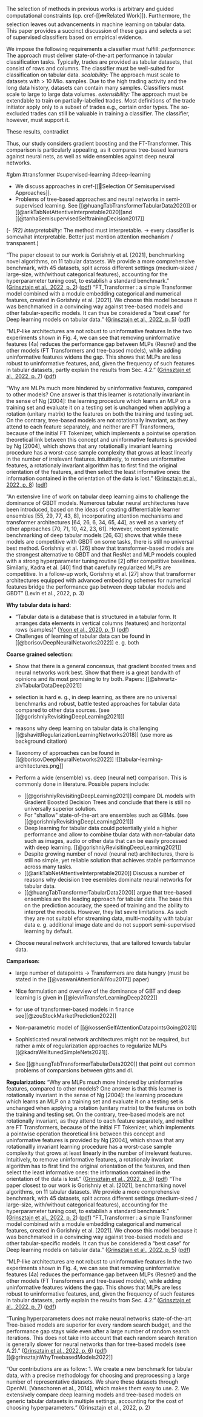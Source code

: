 The selection of methods in previous works is arbitrary and guided computational constraints (cp. cref-[[👪Related Work]]). Furthermore, the selection leaves out advancements in machine learning on tabular data.
This paper provides a succinct discussion of these gaps and selects a set of supervised classifiers based on empirical evidence. 

We impose the following requirements a classifier must fulfill:
*performance:* The approach must deliver state-of-the-art performance in tabular classification tasks. Typically, trades are provided as tabular datasets, that consist of rows and columns. The classifier must be well-suited for classification on tabular data.
*scalability:* The approach must scale to datasets with $>$ 10 Mio. samples. Due to the high trading activity and the long data history, datasets can contain many samples. Classifiers must scale to large to large data volumes.
*extensibility:* The approach must be extendable to train on partially-labelled trades. Most definitions of the trade initiator apply only to a subset of trades e.g., certain order types. The so-excluded trades can still be valuable in training a classifier. The classifier, however, must support it.

These results, contradict 


Thus, our study considers gradient boosting and the FT-Transformer. This comparison is particularly appealing, as it compares tree-based learners against neural nets, as well as wide ensembles against deep neural networks.

#gbm #transformer #supervised-learning #deep-learning 

- We discuss approaches in cref-[[🍪Selection Of Semisupervised Approaches]].
- Problems of tree-based approaches and neural networks in semi-supervised learning. See [[@huangTabTransformerTabularData2020]] or [[@arikTabNetAttentiveInterpretable2020]]and [[@tanhaSemisupervisedSelftrainingDecision2017]]

(- *(R2) interpretability:* The method must interpretable. -> every classifier is somewhat interpretable. Better just mention attention mechanism / transparent.)

“The paper closest to our work is Gorishniy et al. [2021], benchmarking novel algorithms, on 11 tabular datasets. We provide a more comprehensive benchmark, with 45 datasets, split across different settings (medium-sized / large-size, with/without categorical features), accounting for the hyperparameter tuning cost, to establish a standard benchmark.” ([Grinsztajn et al., 2022, p. 2](zotero://select/library/items/G3KP2Z9W)) ([pdf](zotero://open-pdf/library/items/A3KU4A43?page=2&annotation=YXJLM6JN)) “FT_Transformer : a simple Transformer model combined with a module embedding categorical and numerical features, created in Gorishniy et al. [2021]. We choose this model because it was benchmarked in a convincing way against tree-based models and other tabular-specific models. It can thus be considered a “best case” for Deep learning models on tabular data.” ([Grinsztajn et al., 2022, p. 5](zotero://select/library/items/G3KP2Z9W)) ([pdf](zotero://open-pdf/library/items/A3KU4A43?page=5&annotation=AHYUCL2P))

“MLP-like architectures are not robust to uninformative features In the two experiments shown in Fig. 4, we can see that removing uninformative features (4a) reduces the performance gap between MLPs (Resnet) and the other models (FT Transformers and tree-based models), while adding uninformative features widens the gap. This shows that MLPs are less robust to uninformative features, and, given the frequency of such features in tabular datasets, partly explain the results from Sec. 4.2.” ([Grinsztajn et al., 2022, p. 7](zotero://select/library/items/G3KP2Z9W)) ([pdf](zotero://open-pdf/library/items/A3KU4A43?page=7&annotation=TQSG939L))

“Why are MLPs much more hindered by uninformative features, compared to other models? One answer is that this learner is rotationally invariant in the sense of Ng [2004]: the learning procedure which learns an MLP on a training set and evaluate it on a testing set is unchanged when applying a rotation (unitary matrix) to the features on both the training and testing set. On the contrary, tree-based models are not rotationally invariant, as they attend to each feature separately, and neither are FT Transformers, because of the initial FT Tokenizer, which implements a pointwise operation theoretical link between this concept and uninformative features is provided by Ng [2004], which shows that any rotationallly invariant learning procedure has a worst-case sample complexity that grows at least linearly in the number of irrelevant features. Intuitively, to remove uninformative features, a rotationaly invariant algorithm has to first find the original orientation of the features, and then select the least informative ones: the information contained in the orientation of the data is lost.” ([Grinsztajn et al., 2022, p. 8](zotero://select/library/items/G3KP2Z9W)) ([pdf](zotero://open-pdf/library/items/A3KU4A43?page=8&annotation=W6LGGVAC))


“An extensive line of work on tabular deep learning aims to challenge the dominance of GBDT models. Numerous tabular neural architectures have been introduced, based on the ideas of creating differentiable learner ensembles [55, 29, 77, 43, 8], incorporating attention mechanisms and transformer architectures [64, 26, 6, 34, 65, 44], as well as a variety of other approaches [70, 71, 10, 42, 23, 61]. However, recent systematic benchmarking of deep tabular models [26, 63] shows that while these models are competitive with GBDT on some tasks, there is still no universal best method. Gorishniy et al. [26] show that transformer-based models are the strongest alternative to GBDT and that ResNet and MLP models coupled with a strong hyperparameter tuning routine [2] offer competitive baselines. Similarly, Kadra et al. [40] find that carefully regularized MLPs are competitive. In a follow-up work, Gorishniy et al. [27] show that transformer architectures equipped with advanced embedding schemes for numerical features bridge the performance gap between deep tabular models and GBDT” (Levin et al., 2022, p. 3)


**Why tabular data is hard:**
- “Tabular data is a database that is structured in a tabular form. It arranges data elements in vertical columns (features) and horizontal rows (samples)” ([Yoon et al., 2020, p. 1](zotero://select/library/items/XSYUS7JZ)) ([pdf](zotero://open-pdf/library/items/78GQQ36U?page=1&annotation=8MAKL2B9))
- Challenges of learning of tabular data can be found in [[@borisovDeepNeuralNetworks2022]] e. g. both 


**Coarse grained selection:**
- Show that there is a general concensus, that gradient boosted trees and neural networks work best. Show that there is a great bandwith of opinions and its most promising to try both. Papers: [[@shwartz-zivTabularDataDeep2021]]
- selection is hard e. g., in deep learning, as there are no universal benchmarks and robust, battle tested approaches for tabular data compared to other data sources. (see [[@gorishniyRevisitingDeepLearning2021]])
- reasons why deep learning on tabular data is challenging [[@shavittRegularizationLearningNetworks2018]] (use more as background citation)
- Taxonomy of approaches can be found in [[@borisovDeepNeuralNetworks2022]] 
![[tabular-learning-architectures.png]]

- Perform a wide (ensemble) vs. deep (neural net) comparison. This is commonly done in literature. Possible papers include:
	- [[@gorishniyRevisitingDeepLearning2021]] compare DL models with Gradient Boosted Decision Trees and conclude that there is still no universally superior solution.
	- For "shallow" state-of-the-art are ensembles such as GBMs. (see [[@gorishniyRevisitingDeepLearning2021]])
	- Deep learning for tabular data could potentially yield a higher performance and allow to combine tbular data with non-tabular data such as images, audio or other data that can be easily processed with deep learning. [[@gorishniyRevisitingDeepLearning2021]]
	- Despite growing number of novel (neural net) architectures, there is still no simple, yet reliable solution that achieves stable performance across many tasks. 
	- [[@arikTabNetAttentiveInterpretable2020]] Discuss a number of reasons why decisiion tree esembles dominate neural networks for tabular data.
	- [[@huangTabTransformerTabularData2020]] argue that tree-based ensembles are the leading approach for tabular data. The base this on the prediction accuracy, the speed of training and the ability to interpret the models. However, they list sevre limitations. As such they are not suitabl efor streaming data, multi-modality with tabular data e. g. additional image date and do not support semi-supervised learning by default.
- Choose neural network architectures, that are tailored towards tabular data.

**Camparison:**
- large number of datapoints -> Transformers are data hungry (must be stated in the [[@vaswaniAttentionAllYou2017]] paper)
- Nice formulation and overview of the dominance of GBT and deep learning is given in [[@levinTransferLearningDeep2022]]
- for use of transformer-based models in finance see[[@zouStockMarketPrediction2022]]
- Non-parametric model of [[@kossenSelfAttentionDatapointsGoing2021]]

- Sophisticated neural network architectures might not be required, but rather a mix of regularization approaches to regularize MLPs [[@kadraWelltunedSimpleNets2021]].
- See [[@huangTabTransformerTabularData2020]] that point out common problems of comparsions between gbts and dl.


**Regularization:** “Why are MLPs much more hindered by uninformative features, compared to other models? One answer is that this learner is rotationally invariant in the sense of Ng [2004]: the learning procedure which learns an MLP on a training set and evaluate it on a testing set is unchanged when applying a rotation (unitary matrix) to the features on both the training and testing set. On the contrary, tree-based models are not rotationally invariant, as they attend to each feature separately, and neither are FT Transformers, because of the initial FT Tokenizer, which implements a pointwise operation theoretical link between this concept and uninformative features is provided by Ng [2004], which shows that any rotationallly invariant learning procedure has a worst-case sample complexity that grows at least linearly in the number of irrelevant features. Intuitively, to remove uninformative features, a rotationaly invariant algorithm has to first find the original orientation of the features, and then select the least informative ones: the information contained in the orientation of the data is lost.” ([Grinsztajn et al., 2022, p. 8](zotero://select/library/items/G3KP2Z9W)) ([pdf](zotero://open-pdf/library/items/A3KU4A43?page=8&annotation=W6LGGVAC))
“The paper closest to our work is Gorishniy et al. [2021], benchmarking novel algorithms, on 11 tabular datasets. We provide a more comprehensive benchmark, with 45 datasets, split across different settings (medium-sized / large-size, with/without categorical features), accounting for the hyperparameter tuning cost, to establish a standard benchmark.” ([Grinsztajn et al., 2022, p. 2](zotero://select/library/items/G3KP2Z9W)) ([pdf](zotero://open-pdf/library/items/A3KU4A43?page=2&annotation=YXJLM6JN)) “FT_Transformer : a simple Transformer model combined with a module embedding categorical and numerical features, created in Gorishniy et al. [2021]. We choose this model because it was benchmarked in a convincing way against tree-based models and other tabular-specific models. It can thus be considered a “best case” for Deep learning models on tabular data.” ([Grinsztajn et al., 2022, p. 5](zotero://select/library/items/G3KP2Z9W)) ([pdf](zotero://open-pdf/library/items/A3KU4A43?page=5&annotation=AHYUCL2P))

“MLP-like architectures are not robust to uninformative features In the two experiments shown in Fig. 4, we can see that removing uninformative features (4a) reduces the performance gap between MLPs (Resnet) and the other models (FT Transformers and tree-based models), while adding uninformative features widens the gap. This shows that MLPs are less robust to uninformative features, and, given the frequency of such features in tabular datasets, partly explain the results from Sec. 4.2.” ([Grinsztajn et al., 2022, p. 7](zotero://select/library/items/G3KP2Z9W)) ([pdf](zotero://open-pdf/library/items/A3KU4A43?page=7&annotation=TQSG939L))

“Tuning hyperparameters does not make neural networks state-of-the-art Tree-based models are superior for every random search budget, and the performance gap stays wide even after a large number of random search iterations. This does not take into account that each random search iteration is generally slower for neural networks than for tree-based models (see A.2).” ([Grinsztajn et al., 2022, p. 6](zotero://select/library/items/G3KP2Z9W)) ([pdf](zotero://open-pdf/library/items/A3KU4A43?page=6&annotation=K2FYJND8)) [[@grinsztajnWhyTreebasedModels2022]]




“Our contributions are as follow: 1. We create a new benchmark for tabular data, with a precise methodology for choosing and preprocessing a large number of representative datasets. We share these datasets through OpenML [Vanschoren et al., 2014], which makes them easy to use. 2. We extensively compare deep learning models and tree-based models on generic tabular datasets in multiple settings, accounting for the cost of choosing hyperparameters.” (Grinsztajn et al., 2022, p. 2)